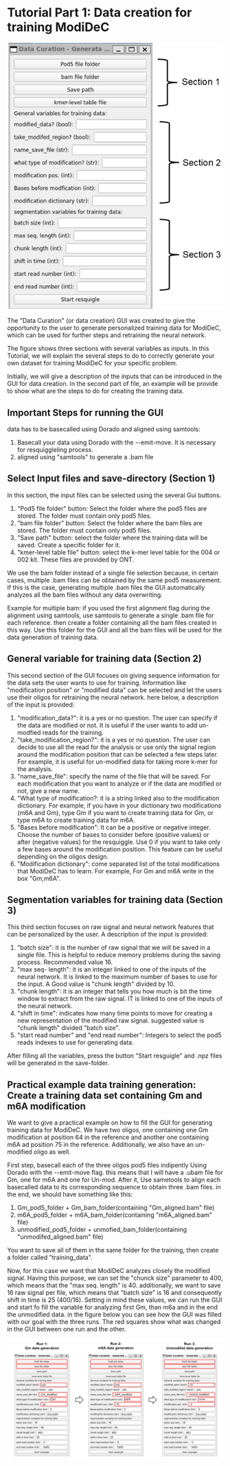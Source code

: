 # Tutorial Part 1: Data creation for training ModiDeC 

![GUI for retraining ModiDeC](https://github.com/mem3nto0/ModiDeC-RNA-modification-classifier/blob/main/data_curation_tutorial/Figura_data_generation.png)

The "Data Curation" (or data creation) GUI was created to give the opportunity to the user to generate personalized training data for ModiDeC, which can be used
for further steps and retraining the neural network.

The figure shows three sections with several variables as inputs. In this Tutorial, we will explain the several steps to do to correctly generate your own
dataset for training ModiDeC for your specific problem.

Initially, we will give a description of the inputs that can be introduced in the GUI for data creation. In the second part of file, an example will be
provide to show what are the steps to do for creating the training data.

## Important Steps for running the GUI

data has to be basecalled using Dorado and aligned using samtools:

  1) Basecall your data using Dorado with the --emit-move. It is necessary for resquiggleling process.
  2) aligned using "samtools" to generate a .bam file

## Select Input files and save-directory (Section 1)

In this section, the input files can be selected using the several Gui buttons.

  1) "Pod5 file folder" button: Select the folder where the pod5 files are stored. The folder must contain only pod5 files.
  2) "bam file folder" button: Select the folder where the bam files are stored. The folder must contain only pod5 files.
  3) "Save path" button: select the folder where the training data will be saved. Create a specific folder for it.
  4) "kmer-level table file" button: select the k-mer level table for the 004 or 002 kit. These files are provided by ONT.

We use the bam folder instead of a single file selection because, in certain cases, multiple .bam files can be obtained by the same pod5 measurement.
If this is the case, generating multiple .bam files the GUI automatically analyzes all the bam files without any data overwriting.

Example for multiple bam: if you used the first alignment flag during the alignment using samtools, use samtools to generate a single .bam file for each
reference. then create a folder containing all the bam files created in this way. Use this folder for the GUI and all the bam files will be used for the data generation of training data.

## General variable for training data (Section 2)

This second section of the GUI focuses on giving sequence information for the data sets the user wants to use for training. Information like "modification position" or "modified data"
can be selected and let the users use their oligos for retraining the neural network. here below, a description of the input is provided:

  1) "modification_data?": it is a yes or no question. The user can specify if the data are modified or not. It is useful if the user wants to add un-modfied reads for the training.
  2) "take_modification_region?": it is a yes or no question. The user can decide to use all the read for the analysis or use only the signal region around the
     modification position that can be selected a few steps later. For example, it is useful for un-modified data for taking more k-mer for the analysis.
  3) "name_save_file": specify the name of the file that will be saved. For each modification that you want to analyze or if the data are modified or not, give a new name.
  4) "What type of modification?: it is a string linked also to the modification dictionary. For example, if you have in your dictionary two modifications (m6A and Gm), type Gm if you want
     to create training data for Gm, or type m6A to create training data for m6A.
  5) "Bases before modification": It can be a positive or negative integer. Choose the number of bases to consider before (positive values) or after (negative values) for the resquiggle. Use 0
     if you want to take only a few bases around the modification position. This feature can be useful depending on the oligos design.
  6) "Modification dictionary": come separated list of the total modifications that ModiDeC has to learn. For example, For Gm and m6A write in the box "Gm,m6A".

## Segmentation variables for training data (Section 3)

This third section focuses on raw signal and neural network features that can be personalized by the user. A description of the input is provided:

  1) "batch size": it is the number of raw signal that we will be saved in a single file. This is helpful to reduce memory problems during the saving process. Recommended value 16.
  2) "max seq- length": it is an integer linked to one of the inputs of the neural network. It is linked to the maximum number of bases to use for the input. A Good value is "chunk length" divided by 10.
  3) "chunk length": it is an integer that tells you how much is bit the time window to extract from the raw signal. IT is linked to one of the inputs of the neural network.
  4) "shift in time": indicates how many time points to move for creating a new representation of the modified raw signal. suggested value is "chunk length" divided "batch size".
  5) "start read number" and "end read number": Integers to select the pod5 reads indexes to use for generating data.

After filling all the variables, press the button "Start resguigle" and .npz files will be generated in the save-folder.

## Practical example data training generation: Create a training data set containing Gm and m6A modification

We want to give a practical example on how to fill the GUI for generating training data for ModiDeC. We have two oligos, one containing one Gm modification at position 64 in the reference and another one
containing m6A ad position 75 in the reference. Additionally, we also have an un-modified oligo as well.

First step, basecall each of the three oligos pod5 files indipently Using Dorado with the --emit-move flag. this means that I will have a .ubam file for Gm, one for m6A and one for Un-mod. After it,
Use sametools to align each basecalled data to its corresponding sequence to obtain three .bam files. in the end, we should have something like this:

  1) Gm_pod5_folder + Gm_bam_folder(containing "Gm_aligned.bam" file)
  2) m6A_pod5_folder + m6A_bam_folder(containing "m6A_aligned.bam" file)
  3) unmodified_pod5_folder + unmofied_bam_folder(containing "unmodifed_aligned.bam" file)

You want to save all of them in the same folder for the training, then create a folder called "training_data".

Now, for this case we want that ModiDeC analyzes closely the modified signal. Having this purpose, we can set the "chunck size" parameter to 400, which means that the "max seq. length" is 40.
additionally, we want to save 16 raw signal per file, which means that "batch size" is 16 and consequently shift in time is 25 (400/16). Setting in mind these values, we can run the GUI and start
fo fill the variable for analyzing first Gm, than m6a and in the end the unmodified data. in the figure below you can see how the GUI was filled with our goal with the three runs. The red squares
show what was changed in the GUI between one run and the other.

![generating the data](https://github.com/mem3nto0/ModiDeC-RNA-modification-classifier/blob/main/data_curation_tutorial/data_creation_example.png)

